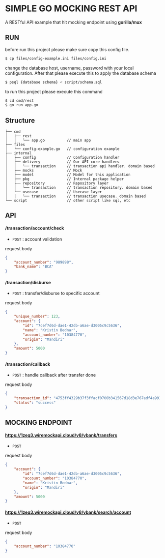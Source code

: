 # SIMPLE GO MOCKING REST API
A RESTful API example that hit mocking endpoint using **gorilla/mux**

## RUN
before run this project please make sure copy this config file.
```bash
$ cp files/config-example.ini files/config.ini
```
change the database host, username, password with your local configuration. After that please execute this to apply the database schema
```bash
$ psql {database schema} < script/schema.sql
```
to run this project please execute this command
```bash
$ cd cmd/rest
$ go run app.go
```

## Structure
```
├── cmd
│   ├── rest
│   │   └── app.go          // main app
├── files
│   └── config-example.go   // configuration example
├── internal
│   ├── config              // Configuration handler
│   ├── delivery            // Our API core handlers
│   │   └── transaction     // transaction api handler. domain based
│   ├── mocks               // Mock 
│   ├── model               // Model for this application
│   ├── pkg                 // Internal package helper
│   ├── repository          // Repository layer
│   │   └── transaction     // transaction repository. domain based
│   └── usecase             // Usecase layer
│   │   └── transaction     // transaction usecase. domain based
└── script                  // other script like sql, etc
```

## API
#### /transaction/account/check
* `POST` : account validation 

request body
```json
{
    "account_number": "989898",
    "bank_name": "BCA"
}
```

#### /transaction/disburse
* `POST` : transfer/disburse to specific account

request body
```json
{
    "unique_number": 123,
    "account": {
        "id": "7cef7d6d-dae1-42db-a6ae-d3005c9c5636",
        "name": "Kristin Bednar",
        "account_number": "10384770",
        "origin": "Mandiri"
    },
    "amount": 5000
}
```

#### /transaction/callback
* `POST` : handle callback after transfer done

request body
```json
{
    "transaction_id": "4753ff4329b37f3ffacf0700b341567d18d3e767adf4a9910ff4422eb63db540", 
    "status": "success"
}
```

## MOCKING ENDPOINT

#### https://1zeq3.wiremockapi.cloud/v8/vbank/transfers
* `POST`   

request body
```json
{
    "account": {
        "id": "7cef7d6d-dae1-42db-a6ae-d3005c9c5636",
        "account_number": "10384770",
        "name": "Kristin Bednar",
        "origin": "Mandiri"
    },
    "amount": 5000
}
```

#### https://1zeq3.wiremockapi.cloud/v8/vbank/search/account
* `POST`

request body
```json
{    
    "account_number": "10384770"
}
```